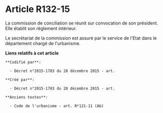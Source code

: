 # Article R132-15

La commission de conciliation se réunit sur convocation de son président. Elle établit son règlement intérieur.

Le secrétariat de la commission est assuré par le service de l'Etat dans le département chargé de l'urbanisme.

**Liens relatifs à cet article**

	**Codifié par**:

	  - Décret n°2015-1783 du 28 décembre 2015 - art.

	**Créé par**:

	  - Décret n°2015-1783 du 28 décembre 2015 - art.

	**Anciens textes**:

	  - Code de l'urbanisme - art. R*121-11 (Ab)

